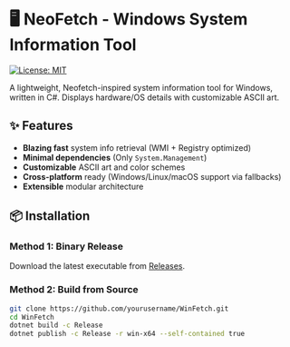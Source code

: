 ﻿# 🖥️ NeoFetch - Windows System Information Tool


[![License: MIT](https://img.shields.io/badge/License-MIT-blue.svg)](https://opensource.org/licenses/MIT)

A lightweight, Neofetch-inspired system information tool for Windows, written in C#. Displays hardware/OS details with customizable ASCII art.

<!-- ![Example Output](docs/screenshot.png) -->

## ✨ Features

- **Blazing fast** system info retrieval (WMI + Registry optimized)
- **Minimal dependencies** (Only `System.Management`)
- **Customizable** ASCII art and color schemes
- **Cross-platform** ready (Windows/Linux/macOS support via fallbacks)
- **Extensible** modular architecture

## 📦 Installation

### Method 1: Binary Release
Download the latest executable from [Releases](https://github.com/yourusername/WinFetch/releases).

### Method 2: Build from Source
```bash
git clone https://github.com/yourusername/WinFetch.git
cd WinFetch
dotnet build -c Release
dotnet publish -c Release -r win-x64 --self-contained true